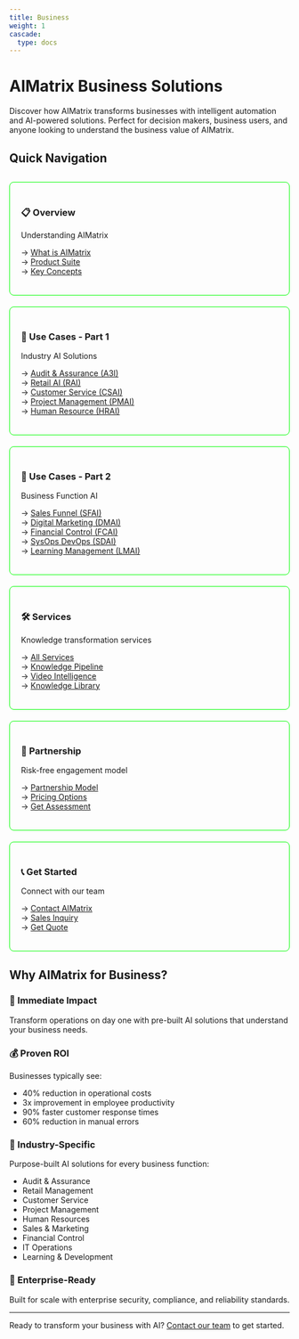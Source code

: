 ```yaml
---
title: Business
weight: 1
cascade:
  type: docs
---
```


# AIMatrix Business Solutions

Discover how AIMatrix transforms businesses with intelligent automation and AI-powered solutions. Perfect for decision makers, business users, and anyone looking to understand the business value of AIMatrix.

## Quick Navigation

<div style="display: grid; grid-template-columns: repeat(auto-fit, minmax(250px, 1fr)); gap: 20px; margin: 30px 0;">
  
  <div style="border: 1px solid #00ff00; padding: 20px; border-radius: 8px;">
    <h3>📋 Overview</h3>
    <p>Understanding AIMatrix</p>
    <ul style="list-style: none; padding: 0;">
      <li>→ <a href="/business/overview/">What is AIMatrix</a></li>
      <li>→ <a href="/business/products/">Product Suite</a></li>
      <li>→ <a href="/business/key-concepts/">Key Concepts</a></li>
    </ul>
  </div>

  <div style="border: 1px solid #00ff00; padding: 20px; border-radius: 8px;">
    <h3>🏢 Use Cases - Part 1</h3>
    <p>Industry AI Solutions</p>
    <ul style="list-style: none; padding: 0;">
      <li>→ <a href="/business/use-cases/audit-assurance-ai/">Audit & Assurance (A3I)</a></li>
      <li>→ <a href="/business/use-cases/retail-ai/">Retail AI (RAI)</a></li>
      <li>→ <a href="/business/use-cases/customer-service-ai/">Customer Service (CSAI)</a></li>
      <li>→ <a href="/business/use-cases/project-management-ai/">Project Management (PMAI)</a></li>
      <li>→ <a href="/business/use-cases/human-resource-ai/">Human Resource (HRAI)</a></li>
    </ul>
  </div>

  <div style="border: 1px solid #00ff00; padding: 20px; border-radius: 8px;">
    <h3>🎯 Use Cases - Part 2</h3>
    <p>Business Function AI</p>
    <ul style="list-style: none; padding: 0;">
      <li>→ <a href="/business/use-cases/sales-funnel-ai/">Sales Funnel (SFAI)</a></li>
      <li>→ <a href="/business/use-cases/digital-marketing-ai/">Digital Marketing (DMAI)</a></li>
      <li>→ <a href="/business/use-cases/financial-control-ai/">Financial Control (FCAI)</a></li>
      <li>→ <a href="/business/use-cases/sysops-devops-ai/">SysOps DevOps (SDAI)</a></li>
      <li>→ <a href="/business/use-cases/learning-management-ai/">Learning Management (LMAI)</a></li>
    </ul>
  </div>

  <div style="border: 1px solid #00ff00; padding: 20px; border-radius: 8px;">
    <h3>🛠️ Services</h3>
    <p>Knowledge transformation services</p>
    <ul style="list-style: none; padding: 0;">
      <li>→ <a href="/business/services/">All Services</a></li>
      <li>→ <a href="/business/services/knowledge-pipeline/">Knowledge Pipeline</a></li>
      <li>→ <a href="/business/services/video-intelligence/">Video Intelligence</a></li>
      <li>→ <a href="/business/services/knowledge-library/">Knowledge Library</a></li>
    </ul>
  </div>

  <div style="border: 1px solid #00ff00; padding: 20px; border-radius: 8px;">
    <h3>🤝 Partnership</h3>
    <p>Risk-free engagement model</p>
    <ul style="list-style: none; padding: 0;">
      <li>→ <a href="/business/partnership-model/">Partnership Model</a></li>
      <li>→ <a href="/business/partnership-model/#pricing-models">Pricing Options</a></li>
      <li>→ <a href="/business/partnership-model/#getting-started">Get Assessment</a></li>
    </ul>
  </div>

  <div style="border: 1px solid #00ff00; padding: 20px; border-radius: 8px;">
    <h3>📞 Get Started</h3>
    <p>Connect with our team</p>
    <ul style="list-style: none; padding: 0;">
      <li>→ <a href="/business/contact/">Contact AIMatrix</a></li>
      <li>→ <a href="mailto:sales@aimatrix.com">Sales Inquiry</a></li>
      <li>→ <a href="mailto:info@aimatrix.com">Get Quote</a></li>
    </ul>
  </div>

</div>

## Why AIMatrix for Business?

### 🚀 Immediate Impact
Transform operations on day one with pre-built AI solutions that understand your business needs.

### 💰 Proven ROI
Businesses typically see:
- 40% reduction in operational costs
- 3x improvement in employee productivity  
- 90% faster customer response times
- 60% reduction in manual errors

### 🎯 Industry-Specific
Purpose-built AI solutions for every business function:
- Audit & Assurance
- Retail Management
- Customer Service
- Project Management
- Human Resources
- Sales & Marketing
- Financial Control
- IT Operations
- Learning & Development

### 🔐 Enterprise-Ready
Built for scale with enterprise security, compliance, and reliability standards.

---

Ready to transform your business with AI? [Contact our team](/business/contact/) to get started.